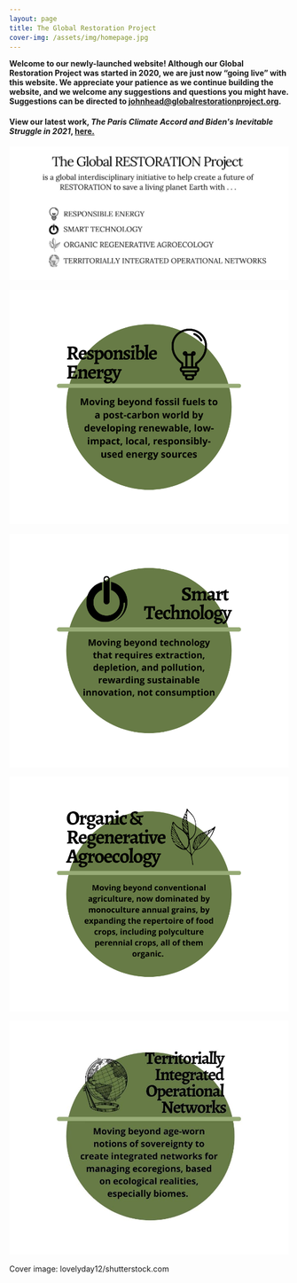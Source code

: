 ```yaml
---
layout: page
title: The Global Restoration Project
cover-img: /assets/img/homepage.jpg
---
```


**Welcome to our newly-launched website!  Although our Global Restoration Project was started in 2020, we are just now “going live” with this website.  We appreciate your patience as we continue building the website, and we welcome any suggestions and questions you might have.  Suggestions can be directed to johnhead@globalrestorationproject.org.**

#### View our latest work, *The Paris Climate Accord and Biden's Inevitable Struggle in 2021*, [here.](https://globalrestorationproject.github.io/2021-01-04-paris-accords-2021/)

![test](/assets/img/home_page_body.jpg)

![test](/assets/img/ResponsibleEnergy.png)

![test](/assets/img/SmartTechnology.png)

![test](/assets/img/OrganicAndRegenerativeAgroecology.png)

![test](/assets/img/TION.jpg)


Cover image: lovelyday12/shutterstock.com




